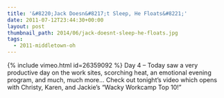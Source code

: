 ```yaml
---
title: '&#8220;Jack Doesn&#8217;t Sleep, He Floats&#8221;'
date: 2011-07-12T23:44:30+00:00
layout: post
thumbnail_path: 2014/06/jack-doesnt-sleep-he-floats.jpg
tags:
  - 2011-middletown-oh
---
```

{% include vimeo.html id=26359092 %}
Day 4 &#8211; Today saw a very productive day on the work sites, scorching heat, an emotional evening program, and much, much more&#8230; Check out tonight&#8217;s video which opens with Christy, Karen, and Jackie&#8217;s &#8220;Wacky Workcamp Top 10!&#8221;